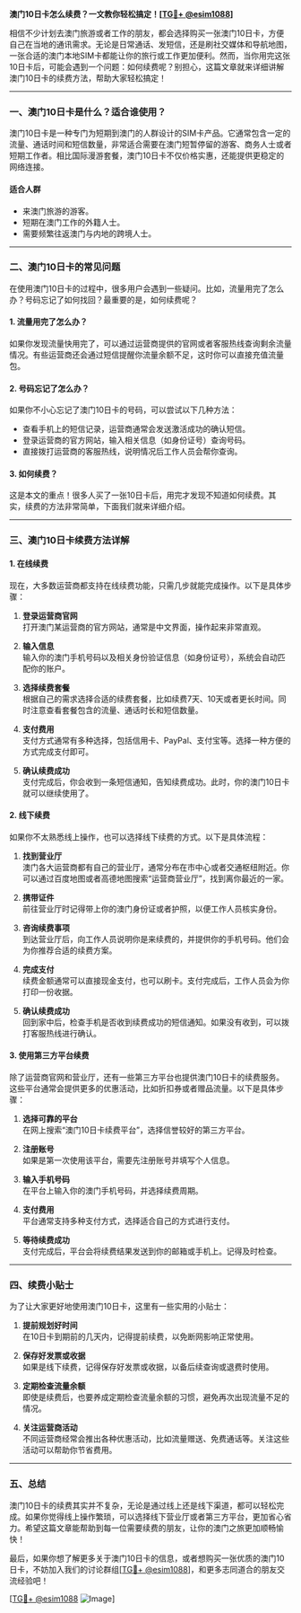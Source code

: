 **澳门10日卡怎么续费？一文教你轻松搞定！[[TG💪+ @esim1088](https://t.me/s/esim1088)]**

相信不少计划去澳门旅游或者工作的朋友，都会选择购买一张澳门10日卡，方便自己在当地的通讯需求。无论是日常通话、发短信，还是刷社交媒体和导航地图，一张合适的澳门本地SIM卡都能让你的旅行或工作更加便利。然而，当你用完这张10日卡后，可能会遇到一个问题：如何续费呢？别担心，这篇文章就来详细讲解澳门10日卡的续费方法，帮助大家轻松搞定！

---

### **一、澳门10日卡是什么？适合谁使用？**

澳门10日卡是一种专门为短期到澳门的人群设计的SIM卡产品。它通常包含一定的流量、通话时间和短信数量，非常适合需要在澳门短暂停留的游客、商务人士或者短期工作者。相比国际漫游套餐，澳门10日卡不仅价格实惠，还能提供更稳定的网络连接。

#### **适合人群**
- 来澳门旅游的游客。
- 短期在澳门工作的外籍人士。
- 需要频繁往返澳门与内地的跨境人士。

---

### **二、澳门10日卡的常见问题**

在使用澳门10日卡的过程中，很多用户会遇到一些疑问。比如，流量用完了怎么办？号码忘记了如何找回？最重要的是，如何续费呢？

#### **1. 流量用完了怎么办？**
如果你发现流量快用完了，可以通过运营商提供的官网或者客服热线查询剩余流量情况。有些运营商还会通过短信提醒你流量余额不足，这时你可以直接充值流量包。

#### **2. 号码忘记了怎么办？**
如果你不小心忘记了澳门10日卡的号码，可以尝试以下几种方法：
- 查看手机上的短信记录，运营商通常会发送激活成功的确认短信。
- 登录运营商的官方网站，输入相关信息（如身份证号）查询号码。
- 直接拨打运营商的客服热线，说明情况后工作人员会帮你查询。

#### **3. 如何续费？**
这是本文的重点！很多人买了一张10日卡后，用完才发现不知道如何续费。其实，续费的方法非常简单，下面我们就来详细介绍。

---

### **三、澳门10日卡续费方法详解**

#### **1. 在线续费**
现在，大多数运营商都支持在线续费功能，只需几步就能完成操作。以下是具体步骤：

1. **登录运营商官网**  
   打开澳门某运营商的官方网站，通常是中文界面，操作起来非常直观。

2. **输入信息**  
   输入你的澳门手机号码以及相关身份验证信息（如身份证号），系统会自动匹配你的账户。

3. **选择续费套餐**  
   根据自己的需求选择合适的续费套餐，比如续费7天、10天或者更长时间。同时注意查看套餐包含的流量、通话时长和短信数量。

4. **支付费用**  
   支付方式通常有多种选择，包括信用卡、PayPal、支付宝等。选择一种方便的方式完成支付即可。

5. **确认续费成功**  
   支付完成后，你会收到一条短信通知，告知续费成功。此时，你的澳门10日卡就可以继续使用了。

#### **2. 线下续费**
如果你不太熟悉线上操作，也可以选择线下续费的方式。以下是具体流程：

1. **找到营业厅**  
   澳门各大运营商都有自己的营业厅，通常分布在市中心或者交通枢纽附近。你可以通过百度地图或者高德地图搜索“运营商营业厅”，找到离你最近的一家。

2. **携带证件**  
   前往营业厅时记得带上你的澳门身份证或者护照，以便工作人员核实身份。

3. **咨询续费事项**  
   到达营业厅后，向工作人员说明你是来续费的，并提供你的手机号码。他们会为你推荐合适的续费方案。

4. **完成支付**  
   续费金额通常可以直接现金支付，也可以刷卡。支付完成后，工作人员会为你打印一份收据。

5. **确认续费成功**  
   回到家中后，检查手机是否收到续费成功的短信通知。如果没有收到，可以拨打客服热线进行确认。

#### **3. 使用第三方平台续费**
除了运营商官网和营业厅，还有一些第三方平台也提供澳门10日卡的续费服务。这些平台通常会提供更多的优惠活动，比如折扣券或者赠品流量。以下是具体步骤：

1. **选择可靠的平台**  
   在网上搜索“澳门10日卡续费平台”，选择信誉较好的第三方平台。

2. **注册账号**  
   如果是第一次使用该平台，需要先注册账号并填写个人信息。

3. **输入手机号码**  
   在平台上输入你的澳门手机号码，并选择续费周期。

4. **支付费用**  
   平台通常支持多种支付方式，选择适合自己的方式进行支付。

5. **等待续费成功**  
   支付完成后，平台会将续费结果发送到你的邮箱或手机上。记得及时检查。

---

### **四、续费小贴士**

为了让大家更好地使用澳门10日卡，这里有一些实用的小贴士：

1. **提前规划好时间**  
   在10日卡到期前的几天内，记得提前续费，以免断网影响正常使用。

2. **保存好发票或收据**  
   如果是线下续费，记得保存好发票或收据，以备后续查询或退费时使用。

3. **定期检查流量余额**  
   即使是续费后，也要养成定期检查流量余额的习惯，避免再次出现流量不足的情况。

4. **关注运营商活动**  
   不同运营商经常会推出各种优惠活动，比如流量赠送、免费通话等。关注这些活动可以帮助你节省费用。

---

### **五、总结**

澳门10日卡的续费其实并不复杂，无论是通过线上还是线下渠道，都可以轻松完成。如果你觉得线上操作繁琐，可以选择线下营业厅或者第三方平台，更加省心省力。希望这篇文章能帮助到每一位需要续费的朋友，让你的澳门之旅更加顺畅愉快！

最后，如果你想了解更多关于澳门10日卡的信息，或者想购买一张优质的澳门10日卡，不妨加入我们的讨论群组[[TG💪+ @esim1088](https://t.me/s/esim1088)]，和更多志同道合的朋友交流经验吧！

[[TG💪+ @esim1088](https://t.me/s/esim1088) ![Image](https://i.postimg.cc/4NQfJmqS/Snipaste-2025-05-13-00-14-12.png)]